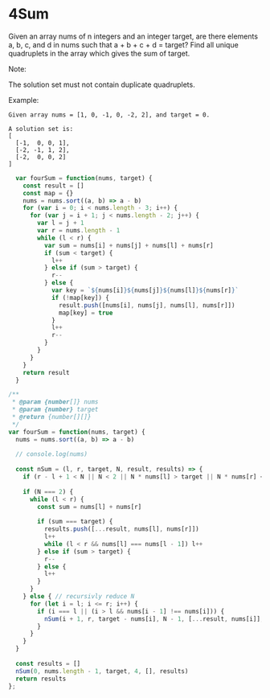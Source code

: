 # 4Sum

Given an array nums of n integers and an integer target, are there elements a, b, c, and d in nums such that a + b + c + d = target? Find all unique quadruplets in the array which gives the sum of target.

Note:

The solution set must not contain duplicate quadruplets.

Example:


    Given array nums = [1, 0, -1, 0, -2, 2], and target = 0.

    A solution set is:
    [
      [-1,  0, 0, 1],
      [-2, -1, 1, 2],
      [-2,  0, 0, 2]
    ]

```javascript
  var fourSum = function(nums, target) {
    const result = []
    const map = {}
    nums = nums.sort((a, b) => a - b)
    for (var i = 0; i < nums.length - 3; i++) {
      for (var j = i + 1; j < nums.length - 2; j++) {
        var l = j + 1
        var r = nums.length - 1
        while (l < r) {
          var sum = nums[i] + nums[j] + nums[l] + nums[r]
          if (sum < target) {
            l++
          } else if (sum > target) {
            r--
          } else {
            var key = `${nums[i]}${nums[j]}${nums[l]}${nums[r]}`
            if (!map[key]) {
              result.push([nums[i], nums[j], nums[l], nums[r]])
              map[key] = true  
            }
            l++
            r--
          }
        }
      }
    }
    return result
  }
```

```javascript
/**
 * @param {number[]} nums
 * @param {number} target
 * @return {number[][]}
 */
var fourSum = function(nums, target) {
  nums = nums.sort((a, b) => a - b)
  
  // console.log(nums)
  
  const nSum = (l, r, target, N, result, results) => {
    if (r - l + 1 < N || N < 2 || N * nums[l] > target || N * nums[r] < target) return
    
    if (N === 2) {
      while (l < r) {
        const sum = nums[l] + nums[r]
        
        if (sum === target) {
          results.push([...result, nums[l], nums[r]])
          l++
          while (l < r && nums[l] === nums[l - 1]) l++
        } else if (sum > target) {
          r--
        } else {
          l++
        }
      }
    } else { // recursivly reduce N
      for (let i = l; i <= r; i++) {
        if (i === l || (i > l && nums[i - 1] !== nums[i])) {
          nSum(i + 1, r, target - nums[i], N - 1, [...result, nums[i]], results)
        }
      }
    }
  }
  
  const results = []
  nSum(0, nums.length - 1, target, 4, [], results)
  return results
};
```


